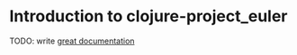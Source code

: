 # Introduction to clojure-project_euler

TODO: write [great documentation](http://jacobian.org/writing/what-to-write/)

